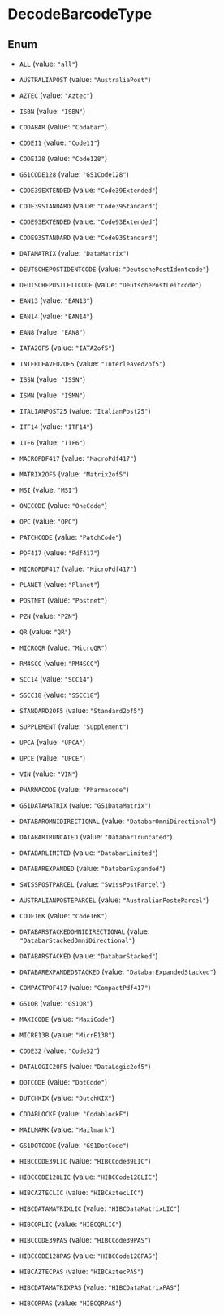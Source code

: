 
# DecodeBarcodeType

## Enum


* `ALL` (value: `"all"`)

* `AUSTRALIAPOST` (value: `"AustraliaPost"`)

* `AZTEC` (value: `"Aztec"`)

* `ISBN` (value: `"ISBN"`)

* `CODABAR` (value: `"Codabar"`)

* `CODE11` (value: `"Code11"`)

* `CODE128` (value: `"Code128"`)

* `GS1CODE128` (value: `"GS1Code128"`)

* `CODE39EXTENDED` (value: `"Code39Extended"`)

* `CODE39STANDARD` (value: `"Code39Standard"`)

* `CODE93EXTENDED` (value: `"Code93Extended"`)

* `CODE93STANDARD` (value: `"Code93Standard"`)

* `DATAMATRIX` (value: `"DataMatrix"`)

* `DEUTSCHEPOSTIDENTCODE` (value: `"DeutschePostIdentcode"`)

* `DEUTSCHEPOSTLEITCODE` (value: `"DeutschePostLeitcode"`)

* `EAN13` (value: `"EAN13"`)

* `EAN14` (value: `"EAN14"`)

* `EAN8` (value: `"EAN8"`)

* `IATA2OF5` (value: `"IATA2of5"`)

* `INTERLEAVED2OF5` (value: `"Interleaved2of5"`)

* `ISSN` (value: `"ISSN"`)

* `ISMN` (value: `"ISMN"`)

* `ITALIANPOST25` (value: `"ItalianPost25"`)

* `ITF14` (value: `"ITF14"`)

* `ITF6` (value: `"ITF6"`)

* `MACROPDF417` (value: `"MacroPdf417"`)

* `MATRIX2OF5` (value: `"Matrix2of5"`)

* `MSI` (value: `"MSI"`)

* `ONECODE` (value: `"OneCode"`)

* `OPC` (value: `"OPC"`)

* `PATCHCODE` (value: `"PatchCode"`)

* `PDF417` (value: `"Pdf417"`)

* `MICROPDF417` (value: `"MicroPdf417"`)

* `PLANET` (value: `"Planet"`)

* `POSTNET` (value: `"Postnet"`)

* `PZN` (value: `"PZN"`)

* `QR` (value: `"QR"`)

* `MICROQR` (value: `"MicroQR"`)

* `RM4SCC` (value: `"RM4SCC"`)

* `SCC14` (value: `"SCC14"`)

* `SSCC18` (value: `"SSCC18"`)

* `STANDARD2OF5` (value: `"Standard2of5"`)

* `SUPPLEMENT` (value: `"Supplement"`)

* `UPCA` (value: `"UPCA"`)

* `UPCE` (value: `"UPCE"`)

* `VIN` (value: `"VIN"`)

* `PHARMACODE` (value: `"Pharmacode"`)

* `GS1DATAMATRIX` (value: `"GS1DataMatrix"`)

* `DATABAROMNIDIRECTIONAL` (value: `"DatabarOmniDirectional"`)

* `DATABARTRUNCATED` (value: `"DatabarTruncated"`)

* `DATABARLIMITED` (value: `"DatabarLimited"`)

* `DATABAREXPANDED` (value: `"DatabarExpanded"`)

* `SWISSPOSTPARCEL` (value: `"SwissPostParcel"`)

* `AUSTRALIANPOSTEPARCEL` (value: `"AustralianPosteParcel"`)

* `CODE16K` (value: `"Code16K"`)

* `DATABARSTACKEDOMNIDIRECTIONAL` (value: `"DatabarStackedOmniDirectional"`)

* `DATABARSTACKED` (value: `"DatabarStacked"`)

* `DATABAREXPANDEDSTACKED` (value: `"DatabarExpandedStacked"`)

* `COMPACTPDF417` (value: `"CompactPdf417"`)

* `GS1QR` (value: `"GS1QR"`)

* `MAXICODE` (value: `"MaxiCode"`)

* `MICRE13B` (value: `"MicrE13B"`)

* `CODE32` (value: `"Code32"`)

* `DATALOGIC2OF5` (value: `"DataLogic2of5"`)

* `DOTCODE` (value: `"DotCode"`)

* `DUTCHKIX` (value: `"DutchKIX"`)

* `CODABLOCKF` (value: `"CodablockF"`)

* `MAILMARK` (value: `"Mailmark"`)

* `GS1DOTCODE` (value: `"GS1DotCode"`)

* `HIBCCODE39LIC` (value: `"HIBCCode39LIC"`)

* `HIBCCODE128LIC` (value: `"HIBCCode128LIC"`)

* `HIBCAZTECLIC` (value: `"HIBCAztecLIC"`)

* `HIBCDATAMATRIXLIC` (value: `"HIBCDataMatrixLIC"`)

* `HIBCQRLIC` (value: `"HIBCQRLIC"`)

* `HIBCCODE39PAS` (value: `"HIBCCode39PAS"`)

* `HIBCCODE128PAS` (value: `"HIBCCode128PAS"`)

* `HIBCAZTECPAS` (value: `"HIBCAztecPAS"`)

* `HIBCDATAMATRIXPAS` (value: `"HIBCDataMatrixPAS"`)

* `HIBCQRPAS` (value: `"HIBCQRPAS"`)



